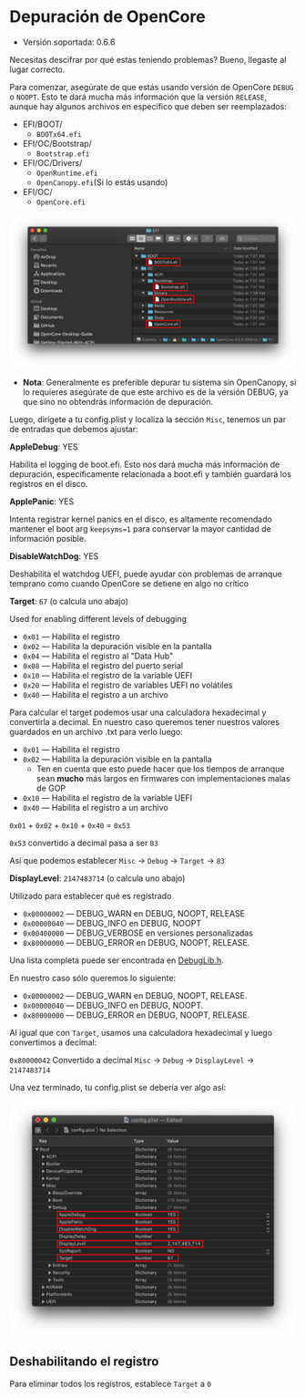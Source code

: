 # Depuración de OpenCore

* Versión soportada: 0.6.6

Necesitas descifrar por qué estas teniendo problemas? Bueno, llegaste al lugar correcto.

Para comenzar, asegúrate de que estás usando versión de OpenCore `DEBUG` o `NOOPT`. Esto te dará mucha más información que la versión `RELEASE`, aunque hay algunos archivos en específico que deben ser reemplazados:

* EFI/BOOT/
  * `BOOTx64.efi`
* EFI/OC/Bootstrap/
  * `Bootstrap.efi`
* EFI/OC/Drivers/
  * `OpenRuntime.efi`
  * `OpenCanopy.efi`(Si lo estás usando)
* EFI/OC/
  * `OpenCore.efi`

![](../images/troubleshooting/debug-md/replace.png)

* **Nota**: Generalmente es preferible depurar tu sistema sin OpenCanopy, si lo requieres asegúrate de que este archivo es de la versión DEBUG, ya que sino no obtendrás información de depuración.

Luego, dirígete a tu config.plist y localiza la sección `Misc`, tenemos un par de entradas que debemos ajustar:

**AppleDebug**: YES

Habilita el logging de boot.efi. Esto nos dará mucha más información de depuración, específicamente relacionada a boot.efi y también guardará los registros en el disco.

**ApplePanic**: YES

Intenta registrar kernel panics en el disco, es altamente recomendado mantener el boot arg `keepsyms=1` para conservar la mayor cantidad de información posible.

**DisableWatchDog**: YES

Deshabilita el watchdog UEFI, puede ayudar con problemas de arranque temprano como cuando OpenCore se detiene en algo no crítico

**Target**: `67` (o calcula uno abajo)

Used for enabling different levels of debugging

* `0x01` — Habilita el registro
* `0x02` — Habilita la depuración visible en la pantalla
* `0x04` — Habilita el registro al "Data Hub"
* `0x08` — Habilita el registro del puerto serial
* `0x10` — Habilita el registro de la variable UEFI
* `0x20` — Habilita el registro de variables UEFI no volátiles
* `0x40` — Habilita el registro a un archivo

Para calcular el target podemos usar una calculadora hexadecimal y convertirla a decimal. En nuestro caso queremos tener nuestros valores guardados en un archivo .txt para verlo luego:

* `0x01` — Habilita el registro
* `0x02` — Habilita la depuración visible en la pantalla
  * Ten en cuenta que esto puede hacer que los tiempos de arranque sean **mucho** más largos en firmwares con implementaciones malas de GOP
* `0x10` — Habilita el registro de la variable UEFI
* `0x40` — Habilita el registro a un archivo

`0x01` + `0x02` + `0x10` + `0x40` = `0x53`

`0x53` convertido a decimal pasa a ser `83`

Así que podemos establecer `Misc` -> `Debug` -> `Target` -> `83`

**DisplayLevel**: `2147483714` (o calcula uno abajo)

Utilizado para establecer qué es registrado

* `0x00000002` — DEBUG\_WARN en DEBUG, NOOPT, RELEASE
* `0x00000040` — DEBUG\_INFO en DEBUG, NOOPT
* `0x00400000` — DEBUG\_VERBOSE en versiones personalizadas
* `0x80000000` — DEBUG\_ERROR en DEBUG, NOOPT, RELEASE.

Una lista completa puede ser encontrada en [DebugLib.h](https://github.com/tianocore/edk2/blob/UDK2018/MdePkg/Include/ibrary/DebugLib.h).

En nuestro caso sólo queremos lo siguiente:

* `0x00000002` — DEBUG\_WARN en DEBUG, NOOPT, RELEASE.
* `0x00000040` — DEBUG\_INFO en DEBUG, NOOPT.
* `0x80000000` — DEBUG\_ERROR en DEBUG, NOOPT, RELEASE.

Al igual que con `Target`, usamos una calculadora hexadecimal y luego convertimos a decimal:

`0x80000042` Convertido a decimal `Misc` -> `Debug` -> `DisplayLevel` -> `2147483714`

Una vez terminado, tu config.plist se debería ver algo así:

![](../images/troubleshooting/debug-md/debug.png)

## Deshabilitando el registro

Para eliminar todos los registros, establece `Target` a `0`
